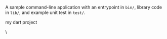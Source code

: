 A sample command-line application with an entrypoint in `bin/`, library code
in `lib/`, and example unit test in `test/`.

my dart project













\


